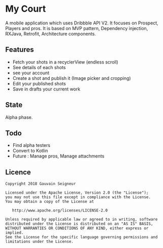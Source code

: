 # My Court
A mobile application which uses Dribbble API V2. It focuses on Prospect, Players and pros. 
It is based on MVP pattern, Dependency injection, RXJava, Retrofit, Architecture components. 

## Features
* Fetch your shots in a recyclerView (endless scroll)
* See details of each shots
* see your account
* Create a shot and publish it (Image picker and cropping)
* Edit your published shots
* Save in drafts your current work

## State
Alpha phase.

## Todo
* Find alpha testers
* Convert to Kotlin
* Future : Manage pros, Manage attachments

## Licence
```
Copyright 2018 Gauvain Seigneur

Licensed under the Apache License, Version 2.0 (the "License");
you may not use this file except in compliance with the License.
You may obtain a copy of the License at

   http://www.apache.org/licenses/LICENSE-2.0

Unless required by applicable law or agreed to in writing, software
distributed under the License is distributed on an "AS IS" BASIS,
WITHOUT WARRANTIES OR CONDITIONS OF ANY KIND, either express or implied.
See the License for the specific language governing permissions and
limitations under the License.
```